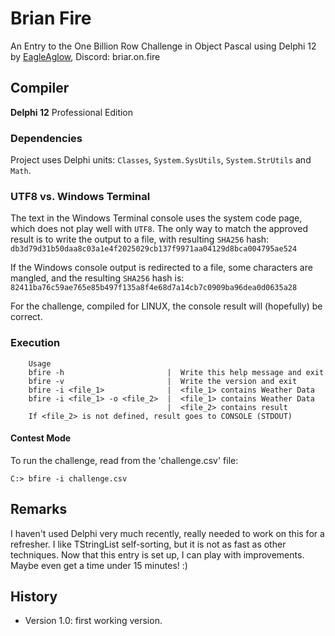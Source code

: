 # Brian Fire

An Entry to the One Billion Row Challenge in Object Pascal using Delphi 12 by [EagleAglow](https://github.com/EagleAglow), Discord: briar.on.fire

## Compiler

**Delphi 12** Professional Edition

### Dependencies

Project uses Delphi units: `Classes`, `System.SysUtils`, `System.StrUtils` and `Math`.

### UTF8 vs. Windows Terminal

The text in the Windows Terminal console uses the system code page, which does not play well with `UTF8`.
The only way to match the approved result is to write the output to a file, with resulting `SHA256` hash:\
`db3d79d31b50daa8c03a1e4f2025029cb137f9971aa04129d8bca004795ae524`

If the Windows console output is redirected to a file, some characters are mangled, and the resulting `SHA256` hash is:\
`82411ba76c59ae765e85b497f135a8f4e68d7a14cb7c0909ba96dea0d0635a28`

For the challenge, compiled for LINUX, the console result will (hopefully) be correct.

### Execution
```
    Usage
    bfire -h                       |  Write this help message and exit
    bfire -v                       |  Write the version and exit
    bfire -i <file_1>              |  <file_1> contains Weather Data
    bfire -i <file_1> -o <file_2>  |  <file_1> contains Weather Data
                                   |  <file_2> contains result
    If <file_2> is not defined, result goes to CONSOLE (STDOUT)
```

#### Contest Mode

To run the challenge, read from the 'challenge.csv' file:

```console
C:> bfire -i challenge.csv
```

## Remarks

I haven't used Delphi very much recently, really needed to work on this for a refresher.
I like TStringList self-sorting, but it is not as fast as other techniques.
Now that this entry is set up, I can play with improvements. Maybe even get a time under 15 minutes! :)

## History

- Version 1.0: first working version.
